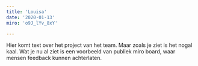 ```yaml
---
title: 'Louisa'
date: '2020-01-13'
miro: 'o9J_lYv_8xY'

---
```


Hier komt text over het project van het team. Maar zoals je ziet is het nogal kaal. Wat je nu al ziet is een voorbeeld van publiek miro board, waar mensen feedback kunnen achterlaten.

